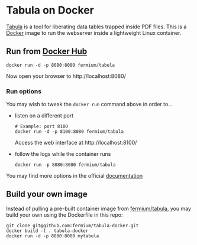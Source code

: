 # Tabula on Docker

[Tabula](http://tabula.technology/) is a tool for liberating data tables trapped inside PDF files. This is a [Docker](https://docker.com) image to run the webserver inside a lightweight Linux container.

## Run from [Docker Hub](https://hub.docker.com/)

```
docker run -d -p 8080:8080 fermium/tabula
```

Now open your browser to http://localhost:8080/

### Run options

You may wish to tweak the `docker run` command above in order to...

- listen on a different port

  ```
  # Example: port 8100
  docker run -d -p 8100:8080 fermium/tabula
  ```

  Access the web interface at http://localhost:8100/

- follow the logs while the container runs

  ```
  docker run -p 8080:8080 fermium/tabula
  ```

You may find more options in the official [documentation](https://docs.docker.com/engine/reference/commandline/run/)

## Build your own image

Instead of pulling a pre-built container image from [fermium/tabula](https://hub.docker.com/r/fermium/tabula/), you may build your own using the Dockerfile in this repo:

```
git clone git@github.com:fermium/tabula-docker.git
docker build -t . tabula-docker
docker run -d -p 8080:8080 mytabula
```

